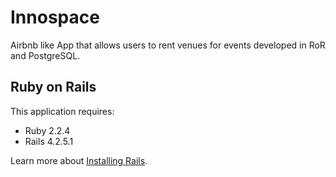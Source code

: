 Innospace
================

Airbnb like App that allows users to rent venues for events developed in RoR and PostgreSQL.

Ruby on Rails
-------------

This application requires:

- Ruby 2.2.4
- Rails 4.2.5.1

Learn more about [Installing Rails](http://railsapps.github.io/installing-rails.html).
